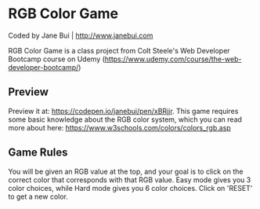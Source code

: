 # RGB Color Game
Coded by Jane Bui | http://www.janebui.com

RGB Color Game is a class project from Colt Steele's Web Developer Bootcamp course on Udemy (https://www.udemy.com/course/the-web-developer-bootcamp/)


## Preview

Preview it at: https://codepen.io/janebui/pen/xBRjjr. This game requires some basic knowledge about the RGB color system, which you can read more about here: https://www.w3schools.com/colors/colors_rgb.asp

## Game Rules

You will be given an RGB value at the top, and your goal is to click on the correct color that corresponds with that RGB value. Easy mode gives you 3 color choices, while Hard mode gives you 6 color choices. Click on 'RESET' to get a new color. 

